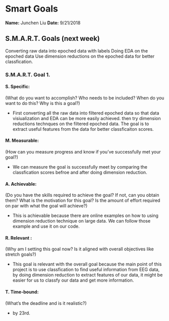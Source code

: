 # Smart Goals

**Name:** Junchen Liu
**Date:** 9/21/2018



## S.M.A.R.T. Goals (next week)

Converting raw data into epoched data with labels
Doing EDA on the epoched data
Use dimension reductions on the epoched data for better classfication. 


### S.M.A.R.T. Goal 1.

#### S. Specific: 
(What do you want to accomplish? Who needs to be included? When do you want to do this? Why is this a goal?)
* First converting all the raw data into filtered epoched data so that data visiualization and EDA can be more easily achieved.
then try dimension reductions technques on the filtered epoched data. The goal is to extract useful features from the data for better classficaiton scores.

#### M. Measurable: 
(How can you measure progress and know if you’ve successfully met your goal?)
* We can measure the goal is successfully meet by comparing the classfication scores befroe and after doing dimension reduction.

#### A. Achievable: 
(Do you have the skills required to achieve the goal? If not, can you obtain them? What is the motivation for this goal? Is the amount of effort required on par with what the goal will achieve?)
* This is achievable because there are online examples on how to using dimension reduction technique on large data. We can follow those example and
use it on our code.

#### R. Relevant :
(Why am I setting this goal now? Is it aligned with overall objectives like stretch goals?)
* This goal is relevant with the overall goal because the main point of this project is to use classfication to find useful information from
EEG data, by doing dimension reduction to extract features of our data, it might be easier for us to classfy our data and get more information.

#### T. Time-bound: 
(What’s the deadline and is it realistic?)
* by 23rd. 

